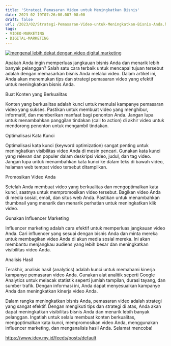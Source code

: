 ```yaml
---
title: 'Strategi Pemasaran Video untuk Meningkatkan Bisnis'
date: 2023-02-19T07:26:00.007-08:00
draft: false
url: /2023/02/Strategi-Pemasaran-Video-untuk-Meningkatkan-Bisnis-Anda.html
tags: 
- VIDEO-MARKETING
- DIGITAL-MARKETING
---
```


[![mengenal lebih dekat dengan video digital marketing](https://blogger.googleusercontent.com/img/b/R29vZ2xl/AVvXsEiEQEcws_yZuEUt1ZjeFHAuoQv6BY-l_Mf5dL4IQO6xKgE28Le7eYljoPxMojjxh3pmAYDALkxbk3fG3OKJxkM7pR_hSO2lEUA2Ab0tuhBsk9cMWP_rAfk1MMueMFLaCob_foXuh1zhFqkjtLKpbSaL7csCLYPVMeG6vmK08aNIMI0BX-zBrN6M7LEcrg/w640-h336/mengenal%20lebih%20dekat%20dengan%20video%20digital%20marketing.webp)](https://blogger.googleusercontent.com/img/b/R29vZ2xl/AVvXsEiEQEcws_yZuEUt1ZjeFHAuoQv6BY-l_Mf5dL4IQO6xKgE28Le7eYljoPxMojjxh3pmAYDALkxbk3fG3OKJxkM7pR_hSO2lEUA2Ab0tuhBsk9cMWP_rAfk1MMueMFLaCob_foXuh1zhFqkjtLKpbSaL7csCLYPVMeG6vmK08aNIMI0BX-zBrN6M7LEcrg/s1200/mengenal%20lebih%20dekat%20dengan%20video%20digital%20marketing.webp)

  
Apakah Anda ingin memperluas jangkauan bisnis Anda dan menarik lebih banyak pelanggan? Salah satu cara terbaik untuk mencapai tujuan tersebut adalah dengan memasarkan bisnis Anda melalui video. Dalam artikel ini, Anda akan menemukan tips dan strategi pemasaran video yang efektif untuk meningkatkan bisnis Anda.

  

Buat Konten yang Berkualitas

Konten yang berkualitas adalah kunci untuk memulai kampanye pemasaran video yang sukses. Pastikan untuk membuat video yang menghibur, informatif, dan memberikan manfaat bagi penonton Anda. Jangan lupa untuk menambahkan panggilan tindakan (call to action) di akhir video untuk mendorong penonton untuk mengambil tindakan.

  

Optimalisasi Kata Kunci

Optimalisasi kata kunci (keyword optimization) sangat penting untuk meningkatkan visibilitas video Anda di mesin pencari. Gunakan kata kunci yang relevan dan populer dalam deskripsi video, judul, dan tag video. Jangan lupa untuk menambahkan kata kunci ke dalam teks di bawah video, halaman web tempat video tersebut ditampilkan.

  

Promosikan Video Anda

Setelah Anda membuat video yang berkualitas dan mengoptimalkan kata kunci, saatnya untuk mempromosikan video tersebut. Bagikan video Anda di media sosial, email, dan situs web Anda. Pastikan untuk menambahkan thumbnail yang menarik dan menarik perhatian untuk meningkatkan klik video.

  

Gunakan Influencer Marketing

Influencer marketing adalah cara efektif untuk memperluas jangkauan video Anda. Cari influencer yang sesuai dengan bisnis Anda dan minta mereka untuk membagikan video Anda di akun media sosial mereka. Ini akan membantu menjangkau audiens yang lebih besar dan meningkatkan visibilitas video Anda.

  

Analisis Hasil

Terakhir, analisis hasil (analytics) adalah kunci untuk memahami kinerja kampanye pemasaran video Anda. Gunakan alat analitik seperti Google Analytics untuk melacak statistik seperti jumlah tampilan, durasi tayang, dan sumber trafik. Dengan informasi ini, Anda dapat menyesuaikan kampanye Anda dan meningkatkan kinerja video Anda.

  

Dalam rangka meningkatkan bisnis Anda, pemasaran video adalah strategi yang sangat efektif. Dengan mengikuti tips dan strategi di atas, Anda akan dapat meningkatkan visibilitas bisnis Anda dan menarik lebih banyak pelanggan. Ingatlah untuk selalu membuat konten berkualitas, mengoptimalkan kata kunci, mempromosikan video Anda, menggunakan influencer marketing, dan menganalisis hasil Anda. Selamat mencoba!

https://www.idev.my.id/feeds/posts/default